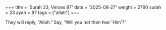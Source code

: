 +++
title = 'Surah 23, Verses 87'
date = '2025-08-27'
weight = 2760
surah = 23
ayah = 87
tags = ["allah"]
+++

They will reply, “Allah.” Say, “Will you not then fear ˹Him˺?”